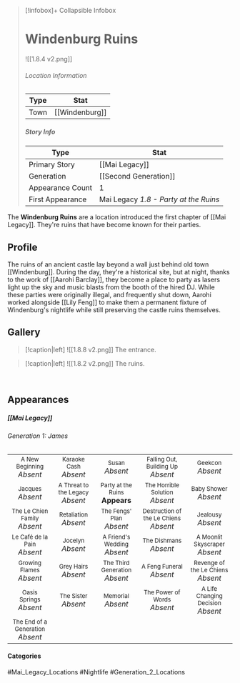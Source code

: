 > [!infobox]+ Collapsible Infobox
> # Windenburg Ruins
> ![[1.8.4 v2.png]] 
> ###### Location Information
> | Type | Stat | 
> | ---- | ---- | 
> | Town | [[Windenburg]] | 
> 
> ##### Story Info
> | Type | Stat | 
> | ---- | ---- | 
> | Primary Story | [[Mai Legacy]] | 
> | Generation | [[Second Generation]]|
> | Appearance Count | 1 | 
> | First Appearance | Mai Legacy *1.8 - Party at the Ruins*

The **Windenburg Ruins** are a location introduced the first chapter of [[Mai Legacy]]. They're ruins that have become known for their parties.

## Profile
The ruins of an ancient castle lay beyond a wall just behind old town [[Windenburg]]. During the day, they're a historical site, but at night, thanks to the work of [[Aarohi Barclay]], they become a place to party as lasers light up the sky and music blasts from the booth of the hired DJ. While these parties were originally illegal, and frequently shut down, Aarohi worked alongside [[Lily Feng]] to make them a permanent fixture of Windenburg's nightlife while still preserving the castle ruins themselves.

## Gallery

> [!caption|left]
> ![[1.8.8 v2.png]] 
> The entrance.

> [!caption|left]
> ![[1.8.2 v2.png]] 
> The ruins.

<br style="clear:both; margin: 0; padding: 0" />

## Appearances
##### [[Mai Legacy]]
###### Generation 1: James
|                                                                       |     |     |     |     |
| --------------------------------------------------------------------- | --- | --- | --- | --- |
| <center><font size=2>A New Beginning<br><font size=3>*Absent*  | <center><font size=2>Karaoke Cash<br><font size=3>*Absent* | <center><font size=2>Susan<br><font size=3>*Absent* | <center><font size=2>Falling Out, Building Up<br><font size=3>*Absent*| <center><font size=2>Geekcon<br><font size=3>*Absent* |
| <center><font size=2>Jacques<br><font size=3>*Absent*  | <center><font size=2>A Threat to the Legacy<br><font size=3>*Absent* | <center><font size=2>Party at the Ruins<br><font size=3>**Appears** | <center><font size=2>The Horrible Solution<br><font size=3>*Absent*| <center><font size=2>Baby Shower<br><font size=3>*Absent*|
| <center><font size=2>The Le Chien Family<br><font size=3>*Absent*  | <center><font size=2>Retaliation<br><font size=3>*Absent*| <center><font size=2>The Fengs' Plan<br><font size=3>*Absent* | <center><font size=2>Destruction of the Le Chiens<br><font size=3>*Absent*| <center><font size=2>Jealousy<br><font size=3>*Absent* |
| <center><font size=2>Le Café de la Pain<br><font size=3>*Absent*  | <center><font size=2>Jocelyn<br><font size=3>*Absent* | <center><font size=2>A Friend's Wedding<br><font size=3>*Absent* | <center><font size=2>The Dishmans<br><font size=3>*Absent* | <center><font size=2>A Moonlit Skyscraper<br><font size=3>*Absent* |
| <center><font size=2>Growing Flames<br><font size=3>*Absent* | <center><font size=2>Grey Hairs<br><font size=3>*Absent*  | <center><font size=2>The Third Generation<br><font size=3>*Absent* | <center><font size=2>A Feng Funeral<br><font size=3>*Absent* | <center><font size=2>Revenge of the Le Chiens<br><font size=3>*Absent*|
| <center><font size=2>Oasis Springs<br><font size=3>*Absent*  | <center><font size=2>The Sister<br><font size=3>*Absent*| <center><font size=2>Memorial<br><font size=3>*Absent* | <center><font size=2>The Power of Words<br><font size=3>*Absent*| <center><font size=2>A Life Changing Decision<br><font size=3>*Absent* |
| <center><font size=2>The End of a Generation<br><font size=3>*Absent*  |

#### Categories
#Mai_Legacy_Locations #Nightlife #Generation_2_Locations 
